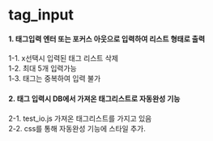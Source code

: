 # tag_input

#### 1. 태그입력 엔터 또는 포커스 아웃으로 입력하여 리스트 형태로 출력<br/>
1-1. x선택시 입력된 태그 리스트 삭제<br/>
1-2. 최대 5개 입력가능<br/>
1-3. 태그는 중복하여 입력 불가<br/>

#### 2. 태그 입력시 DB에서 가져온 태그리스트로 자동완성 기능<br/>
2-1. test_io.js 가져온 태그리스트를 가지고 있음<br/>
2-2. css를 통해 자동완성 기능에 스타일 추가.
